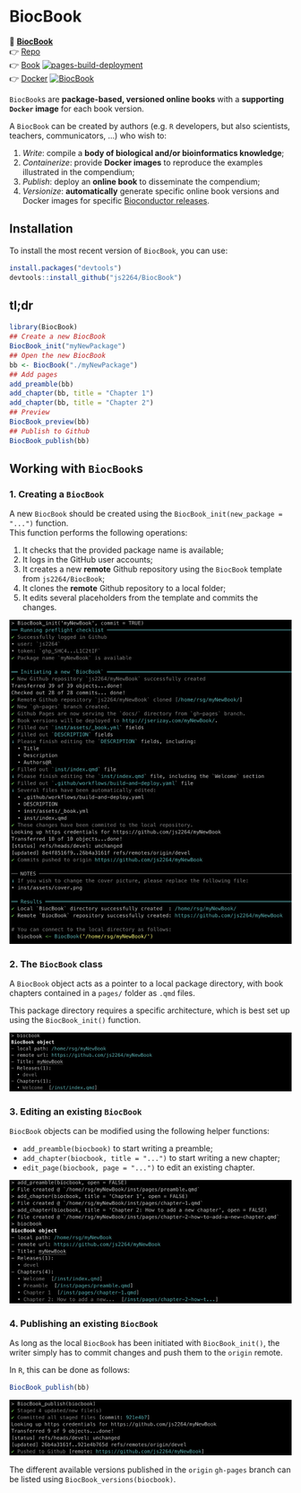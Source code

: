 # BiocBook

📖 **[BiocBook](https://js2264.github.io/BiocBook/devel)**   
👉 [Repo](https://github.com/js2264/BiocBook)  
👉 [Book](https://js2264.github.io/BiocBook/devel) [![pages-build-deployment](https://github.com/js2264/BiocBook/actions/workflows/pages/pages-build-deployment/badge.svg?branch=gh-pages)](https://github.com/js2264/BiocBook/actions/workflows/pages/pages-build-deployment)  
👉 [Docker](https://github.com/js2264/BiocBook/pkgs/container/BiocBook) [![BiocBook](https://github.com/js2264/BiocBook/actions/workflows/build-and-deploy.yaml/badge.svg)](https://github.com/js2264/BiocBook/actions/workflows/build-and-deploy.yaml)  

`BiocBook`s are **package-based, versioned online books** with a **supporting
`Docker` image** for each book version. 

A `BiocBook` can be created by authors (e.g. `R` developers, but also scientists, teachers, communicators, ...) who wish to: 

1. *Write*: compile a **body of biological and/or bioinformatics knowledge**;
2. *Containerize*: provide **Docker images** to reproduce the examples illustrated in the compendium;
3. *Publish*: deploy an **online book** to disseminate the compendium; 
4. *Versionize*: **automatically** generate specific online book versions and Docker images for specific [Bioconductor releases](https://contributions.bioconductor.org/use-devel.html). 

## Installation

To install the most recent version of `BiocBook`, you can use:

```r
install.packages("devtools")
devtools::install_github("js2264/BiocBook")
```

## tl;dr

```r
library(BiocBook)
## Create a new BiocBook
BiocBook_init("myNewPackage")
## Open the new BiocBook
bb <- BiocBook("./myNewPackage")
## Add pages
add_preamble(bb)
add_chapter(bb, title = "Chapter 1")
add_chapter(bb, title = "Chapter 2")
## Preview
BiocBook_preview(bb)
## Publish to Github
BiocBook_publish(bb)
```

## Working with `BiocBook`s

### 1. Creating a `BiocBook`

A new `BiocBook` should be created using the `BiocBook_init(new_package = "...")` function.  
This function performs the following operations: 

1. It checks that the provided package name is available;
2. It logs in the GitHub user accounts; 
3. It creates a new **remote** Github repository using the `BiocBook` template from `js2264/BiocBook`; 
4. It clones the **remote** Github repository to a local folder; 
5. It edits several placeholders from the template and commits the changes. 

![BiocBook_init](inst/img/init.jpg)

### 2. The `BiocBook` class

A `BiocBook` object acts as a pointer to a local package directory, with 
book chapters contained in a `pages/` folder as `.qmd` files.  

This package directory requires a specific architecture, which is 
best set up using the `BiocBook_init()` function. 

![BiocBook](inst/img/biocbook.jpg)

### 3. Editing an existing `BiocBook`

`BiocBook` objects can be modified using the following helper functions: 

- `add_preamble(biocbook)` to start writing a preamble; 
- `add_chapter(biocbook, title = "...")` to start writing a new chapter;  
- `edit_page(biocbook, page = "...")` to edit an existing chapter.

![edit](inst/img/edit.jpg)

### 4. Publishing an existing `BiocBook`

As long as the local `BiocBook` has been initiated with `BiocBook_init()`, 
the writer simply has to commit changes and push them to the `origin` remote.  

In `R`, this can be done as follows: 

```r
BiocBook_publish(bb)
```
![BiocBook_publish](inst/img/publish.jpg)

The different available versions published in the `origin` `gh-pages` branch 
can be listed using `BiocBook_versions(biocbook)`. 
